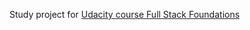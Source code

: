 Study project for [Udacity course Full Stack Foundations](https://www.udacity.com/course/viewer#!/c-ud088)